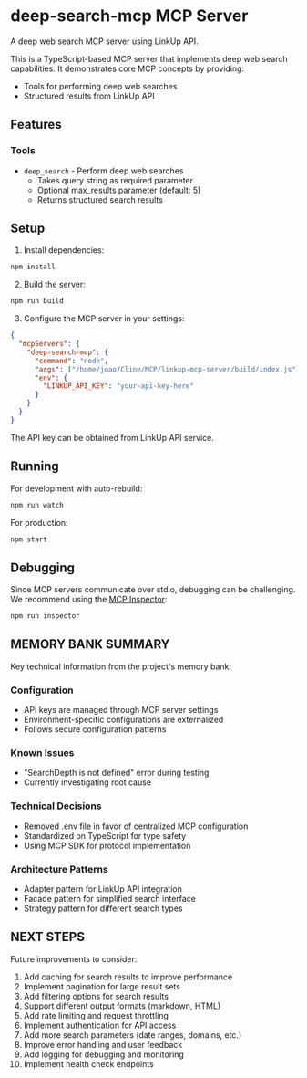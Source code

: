 # deep-search-mcp MCP Server

A deep web search MCP server using LinkUp API.

This is a TypeScript-based MCP server that implements deep web search capabilities. It demonstrates core MCP concepts by providing:

- Tools for performing deep web searches
- Structured results from LinkUp API

## Features

### Tools
- `deep_search` - Perform deep web searches
  - Takes query string as required parameter
  - Optional max_results parameter (default: 5)
  - Returns structured search results

## Setup

1. Install dependencies:
```bash
npm install
```

2. Build the server:
```bash
npm run build
```

3. Configure the MCP server in your settings:
```json
{
  "mcpServers": {
    "deep-search-mcp": {
      "command": "node",
      "args": ["/home/joao/Cline/MCP/linkup-mcp-server/build/index.js"],
      "env": {
        "LINKUP_API_KEY": "your-api-key-here"
      }
    }
  }
}
```

The API key can be obtained from LinkUp API service.

## Running

For development with auto-rebuild:
```bash
npm run watch
```

For production:
```bash
npm start
```

## Debugging

Since MCP servers communicate over stdio, debugging can be challenging. We recommend using the [MCP Inspector](https://github.com/modelcontextprotocol/inspector):

```bash
npm run inspector
```

## MEMORY BANK SUMMARY

Key technical information from the project's memory bank:

### Configuration
- API keys are managed through MCP server settings
- Environment-specific configurations are externalized
- Follows secure configuration patterns

### Known Issues
- "SearchDepth is not defined" error during testing
- Currently investigating root cause

### Technical Decisions
- Removed .env file in favor of centralized MCP configuration
- Standardized on TypeScript for type safety
- Using MCP SDK for protocol implementation

### Architecture Patterns
- Adapter pattern for LinkUp API integration
- Facade pattern for simplified search interface
- Strategy pattern for different search types

## NEXT STEPS

Future improvements to consider:

1. Add caching for search results to improve performance
2. Implement pagination for large result sets
3. Add filtering options for search results
4. Support different output formats (markdown, HTML)
5. Add rate limiting and request throttling
6. Implement authentication for API access
7. Add more search parameters (date ranges, domains, etc.)
8. Improve error handling and user feedback
9. Add logging for debugging and monitoring
10. Implement health check endpoints

